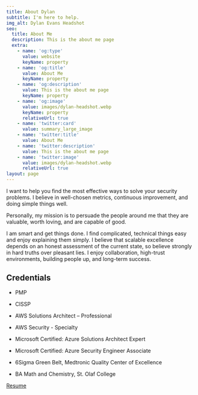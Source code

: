 ```yaml
---
title: About Dylan
subtitle: I'm here to help.
img_alt: Dylan Evans Headshot
seo:
  title: About Me
  description: This is the about me page
  extra:
    - name: 'og:type'
      value: website
      keyName: property
    - name: 'og:title'
      value: About Me
      keyName: property
    - name: 'og:description'
      value: This is the about me page
      keyName: property
    - name: 'og:image'
      value: images/dylan-headshot.webp
      keyName: property
      relativeUrl: true
    - name: 'twitter:card'
      value: summary_large_image
    - name: 'twitter:title'
      value: About Me
    - name: 'twitter:description'
      value: This is the about me page
    - name: 'twitter:image'
      value: images/dylan-headshot.webp
      relativeUrl: true
layout: page
---
```

I want to help you find the most effective ways to solve your security problems.  I believe in well-chosen metrics, continuous improvement, and doing simple things well.

Personally, my mission is to persuade the people around me that they are valuable, worth loving, and are capable of good.

I am smart and get things done.  I find complicated, technical things easy and enjoy explaining them simply.  I believe that scalable excellence depends on an honest assessment of the current state, so believe strongly in hard truths over pleasant lies.  I enjoy collaboration, high-trust environments, building people up, and long-term success.

## Credentials

*   PMP

*   CISSP

*   AWS Solutions Architect – Professional

*   AWS Security - Specialty

*   Microsoft Certified: Azure Solutions Architect Expert

*   Microsoft Certified: Azure Security Engineer Associate

*   6Sigma Green Belt, Medtronic Quality Center of Excellence

*   BA Math and Chemistry, St. Olaf College

[Resume](/images/Dylan%20Evans%20Resume.pdf)
